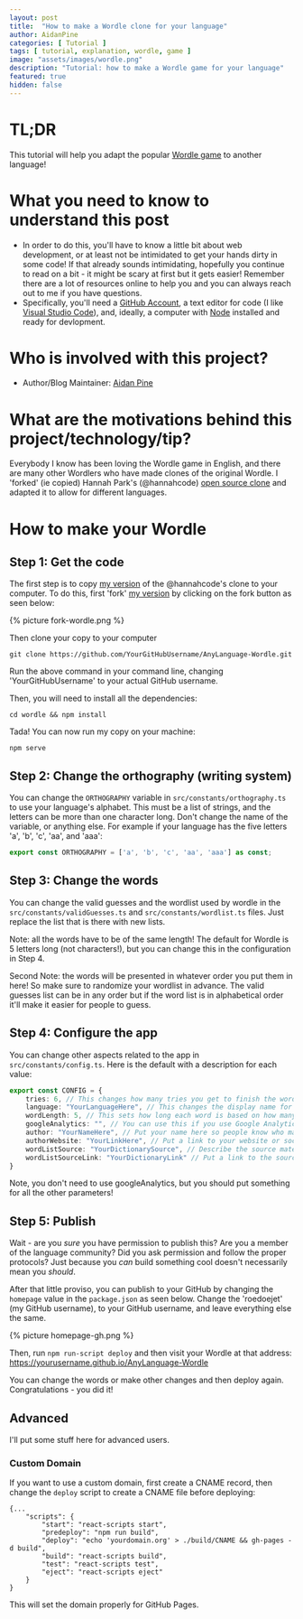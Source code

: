 ```yaml
---
layout: post
title:  "How to make a Wordle clone for your language"
author: AidanPine
categories: [ Tutorial ]
tags: [ tutorial, explanation, wordle, game ]
image: "assets/images/wordle.png"
description: "Tutorial: how to make a Wordle game for your language"
featured: true
hidden: false
---
```


# TL;DR

This tutorial will help you adapt the popular [Wordle game](https://www.powerlanguage.co.uk/wordle/) to another language!

# What you need to know to understand this post

- In order to do this, you'll have to know a little bit about web development, or at least not be intimidated to get your hands dirty in some code! If that already sounds intimidating, hopefully you continue to read on a bit - it might be scary at first but it gets easier! Remember there are a lot of resources online to help you and you can always reach out to me if you have questions.
- Specifically, you'll need a [GitHub Account](https://github.com/), a text editor for code (I like [Visual Studio Code](https://code.visualstudio.com/)), and, ideally, a computer with [Node](https://nodejs.org/en/) installed and ready for devlopment.

# Who is involved with this project?

- Author/Blog Maintainer: [Aidan Pine](https://aidanpine.ca)

# What are the motivations behind this project/technology/tip?

Everybody I know has been loving the Wordle game in English, and there are many other Wordlers who have made clones of the original Wordle. I 'forked' (ie copied) Hannah Park's (@hannahcode) [open source clone](https://github.com/hannahcode/wordle) and adapted it to allow for different languages.

# How to make your Wordle

## Step 1: Get the code

The first step is to copy [my version](https://github.com/roedoejet/AnyLanguage-Wordle) of the @hannahcode's clone to your computer. To do this, first 'fork' [my version](https://github.com/roedoejet/AnyLanguage-Wordle) by clicking on the fork button as seen below:

{% picture fork-wordle.png %}

Then clone your copy to your computer

`git clone https://github.com/YourGitHubUsername/AnyLanguage-Wordle.git`

Run the above command in your command line, changing 'YourGitHubUsername' to your actual GitHub username. 

Then, you will need to install all the dependencies:

`cd wordle && npm install`

Tada! You can now run my copy on your machine:

`npm serve`

## Step 2: Change the orthography (writing system)

You can change the `ORTHOGRAPHY` variable in `src/constants/orthography.ts` to use your language's alphabet. This must be a list of strings, and the letters can be more than one character long. Don't change the name of the variable, or anything else. For example if your language has the five letters 'a', 'b', 'c', 'aa', and 'aaa':

```typescript
export const ORTHOGRAPHY = ['a', 'b', 'c', 'aa', 'aaa'] as const;
```

## Step 3: Change the words

You can change the valid guesses and the wordlist used by wordle in the `src/constants/validGuesses.ts` and `src/constants/wordlist.ts` files. Just replace the list that is there with new lists. 

Note: all the words have to be of the same length! The default for Wordle is 5 letters long (not characters!), but you can change this in the configuration in Step 4. 

Second Note: the words will be presented in whatever order you put them in here! So make sure to randomize your wordlist in advance. The valid guesses list can be in any order but if the word list is in alphabetical order it'll make it easier for people to guess.

## Step 4: Configure the app

You can change other aspects related to the app in `src/constants/config.ts`. Here is the default with a description for each value:

```typescript
export const CONFIG = {
    tries: 6, // This changes how many tries you get to finish the wordle
    language: "YourLanguageHere", // This changes the display name for your language
    wordLength: 5, // This sets how long each word is based on how many characters (as defined in orthography.ts) are in each word
    googleAnalytics: "", // You can use this if you use Google Analytics
    author: "YourNameHere", // Put your name here so people know who made this Wordle!
    authorWebsite: "YourLinkHere", // Put a link to your website or social media here
    wordListSource: "YourDictionarySource", // Describe the source material for your words here
    wordListSourceLink: "YourDictionaryLink" // Put a link to the source material for your words here
}
```

Note, you don't need to use googleAnalytics, but you should put something for all the other parameters!

## Step 5: Publish

Wait - are you *sure* you have permission to publish this? Are you a member of the language community? Did you ask permission and follow the proper protocols? Just because you *can* build something cool doesn't necessarily mean you *should*.

After that little proviso, you can publish to your GitHub by changing the `homepage` value in the `package.json` as seen below. Change the 'roedoejet' (my GitHub username), to your GitHub username, and leave everything else the same. 

{% picture homepage-gh.png %}

Then, run `npm run-script deploy` and then visit your Wordle at that address: https://yourusername.github.io/AnyLanguage-Wordle

You can change the words or make other changes and then deploy again. Congratulations - you did it!

## Advanced

I'll put some stuff here for advanced users.

### Custom Domain

If you want to use a custom domain, first create a CNAME record, then change the `deploy` script to create a CNAME file before deploying: 

```
{...
    "scripts": {
        "start": "react-scripts start",
        "predeploy": "npm run build",
        "deploy": "echo 'yourdomain.org' > ./build/CNAME && gh-pages -d build",
        "build": "react-scripts build",
        "test": "react-scripts test",
        "eject": "react-scripts eject"
    }
}
```

This will set the domain properly for GitHub Pages.